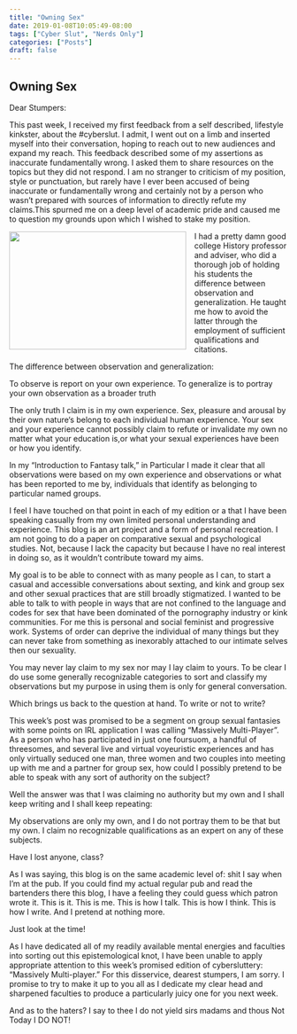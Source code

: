 ```yaml
---
title: "Owning Sex"
date: 2019-01-08T10:05:49-08:00
tags: ["Cyber Slut", "Nerds Only"]
categories: ["Posts"]
draft: false
---
```

## Owning Sex


Dear Stumpers:


This past week, I received my first feedback from a self described, lifestyle kinkster, about the #cyberslut. I admit, I went out on a limb and inserted myself into their conversation, hoping to reach out to new audiences and expand my reach. This feedback described some of my assertions as inaccurate fundamentally wrong. I asked them to share resources on the topics but they did not respond. I am no stranger to criticism of my position, style or punctuation, but rarely have I ever been accused of being inaccurate or fundamentally wrong and certainly not by a person who wasn’t prepared with sources of information to directly refute my claims.This spurned me on a deep level of academic pride and caused me to question my grounds upon which I wished to stake my position.

<img src = "../../../../images/mouth.jpeg" style="width:320px;height:213px;float:left;margin-top:0px;margin-bottom:0px; margin-right: 15px;">

I had a pretty damn good college History professor and adviser, who did a thorough job of holding his students the difference between observation and generalization. He taught me how to avoid the latter through the employment of sufficient qualifications and citations. 

The difference between observation and generalization:

To observe is report on your own experience.
To generalize is to portray your own observation as a broader truth

The only truth I claim is in my own experience. Sex, pleasure and arousal by their own nature‘s belong to each individual human experience. Your sex and your experience cannot possibly claim to refute or invalidate my own no matter what your education is,or what your sexual experiences have been or how you identify. 

In my “Introduction to Fantasy talk,” in Particular I made it clear that all observations were based on my own experience and observations or what has been reported to me by, individuals that identify as belonging to particular named groups. 

I feel I have touched on that point  in each of my edition or a that I have been speaking casually from my own limited personal understanding and experience. This blog is an art project and a form of personal recreation. I am not going to do a paper on comparative sexual and psychological studies. Not, because I lack the capacity but because I have no real interest in doing so, as it wouldn’t contribute toward my aims. 

My goal is to be able to connect with as many people as I can, to start  a casual and accessible conversations about sexting, and kink and group sex and other sexual practices that are still broadly stigmatized. I wanted to be able to talk to with people in ways that are not confined to the language and codes for sex that have been dominated of the pornography industry or kink communities. For me this is personal and social feminist and progressive work. Systems of order can deprive the individual of many things but they can never take from something as inexorably attached to our intimate selves then our sexuality.  

You may never lay claim to my sex nor may I lay claim to yours. To be clear I do use some generally recognizable categories to sort and classify my observations but my purpose in using them is only for general conversation. 

Which brings us back to the question at hand. To write or not to write?

This  week’s post was promised to be a segment on group sexual fantasies with some points on IRL application I was calling “Massively Multi-Player”. As a person who has participated in just one foursuom, a handful of threesomes, and several live and virtual voyeuristic experiences  and has only virtually seduced one man, three women and two couples into meeting up with me and a partner for group sex, how could I possibly pretend to be able to speak with any sort of authority on the subject?

Well the answer was that I was claiming no authority but my own and I shall keep writing and I shall keep repeating:

My observations are only my own, and I do not portray them to be  that but my own.
I claim no recognizable qualifications as an expert on any of these subjects.

Have I lost anyone, class? 

As I was saying, this blog is on the same academic level of: shit I say when I’m at the pub. If you could find my actual regular pub and read the bartenders there this blog, I have a feeling they could guess which patron wrote it. This is it. This is me. This is how I talk. This is how I think. This is how I write. And I pretend at nothing more. 

Just look at the time!

As I have dedicated all of my readily available mental energies and faculties into sorting out this epistemological knot, I have been unable to apply appropriate attention to this week’s promised edition of cybersluttery: “Massively Multi-player.”  For this disservice, dearest stumpers, I am sorry. I promise to try to make it up to you all as I dedicate my clear head and sharpened faculties to produce a particularly juicy one for you next week. 

And as to the haters?
I say to thee
I do not yield sirs madams and thous 
Not Today
I DO NOT!
